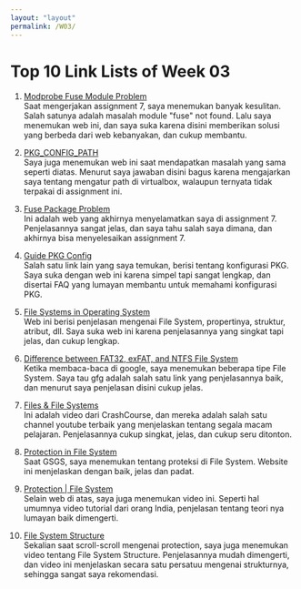 ```yaml
---
layout: "layout"
permalink: /W03/
---
```


# Top 10 Link Lists of Week 03

1. [Modprobe Fuse Module Problem](https://itectec.com/ubuntu/ubuntu-modprobe-fuse-returns-module-fuse-not-found/)<br>
Saat mengerjakan assignment 7, saya menemukan banyak kesulitan. Salah satunya adalah masalah module "fuse" not found. Lalu saya menemukan web ini, dan saya suka karena disini memberikan solusi yang berbeda dari web kebanyakan, dan cukup membantu.

2. [PKG_CONFIG_PATH](https://askubuntu.com/questions/210210/pkg-config-path-environment-variable)<br>
Saya juga menemukan web ini saat mendapatkan masalah yang sama seperti diatas. Menurut saya jawaban disini bagus karena mengajarkan saya tentang mengatur path di virtualbox, walaupun ternyata tidak terpakai di assignment ini.

3. [Fuse Package Problem](https://unix.stackexchange.com/questions/328016/fuse-is-installed-but-compiler-is-saying-no-package-fuse-found/328019)<br>
Ini adalah web yang akhirnya menyelamatkan saya di assignment 7. Penjelasannya sangat jelas, dan saya tahu salah saya dimana, dan akhirnya bisa menyelesaikan assignment 7.

4. [Guide PKG Config](https://people.freedesktop.org/~dbn/pkg-config-guide.html)<br>
Salah satu link lain yang saya temukan, berisi tentang konfigurasi PKG. Saya suka dengan web ini karena simpel tapi sangat lengkap, dan disertai FAQ yang lumayan membantu untuk memahami konfigurasi PKG.

5. [File Systems in Operating System](https://www.guru99.com/file-systems-operating-system.html)<br>
Web ini berisi penjelasan mengenai File System, propertinya, struktur, atribut, dll. Saya suka web ini karena penjelasannya yang singkat tapi jelas, dan cukup lengkap.

6. [Difference between FAT32, exFAT, and NTFS File System](https://www.geeksforgeeks.org/difference-fat32-exfat-ntfs-file-system/)<br>
Ketika membaca-baca di google, saya menemukan beberapa tipe File System. Saya tau gfg adalah salah satu link yang penjelasannya baik, dan menurut saya penjelasan disini cukup jelas.

7. [Files & File Systems](https://youtu.be/KN8YgJnShPM)<br>
Ini adalah video dari CrashCourse, dan mereka adalah salah satu channel youtube terbaik yang menjelaskan tentang segala macam pelajaran. Penjelasannya cukup singkat, jelas, dan cukup seru ditonton.

8. [Protection in File System](https://www.geeksforgeeks.org/protection-in-file-system/)<br>
Saat GSGS, saya menemukan tentang proteksi di File System. Website ini menjelaskan dengan baik, jelas dan padat.

9. [Protection | File System](https://youtu.be/yzWQ3_5ttmE)<br>
Selain web di atas, saya juga menemukan video ini. Seperti hal umumnya video tutorial dari orang India, penjelasan tentang teori nya lumayan baik dimengerti.

10. [File System Structure](https://www.youtube.com/watch?v=HbgzrKJvDRw)<br>
Sekalian saat scroll-scroll mengenai protection, saya juga menemukan video tentang File System Structure. Penjelasannya mudah dimengerti, dan video ini menjelaskan secara satu persatuu mengenai strukturnya, sehingga sangat saya rekomendasi.

